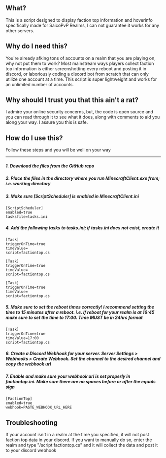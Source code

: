 ## What?

This is a script designed to display faction top information and hoverinfo specifically made for SaicoPvP Realms, I can not guarantee it works for any other servers.

## Why do I need this?

You're already afking tons of accounts on a realm that you are playing on, why not put them to work? Most mainstream ways players collect faction top information is either screenshotting every reboot and posting it in discord, or laboriously coding a discord bot from scratch that can only utilize one account at a time. This script is super lightweight and works for an unlimited number of accounts.

## Why should I trust you that this ain't a rat?
I admire your online security concerns, but, the code is open source and you can read through it to see what it does, along with comments to aid you along your way. I assure you this is safe.

## How do I use this?
Follow these steps and you will be well on your way

------------

##### 1. Download the files from the GitHub repo

##### 2. Place the files in the directory where you run MinecraftClient.exe from; i.e. working directory

##### 3. Make sure [ScriptScheduler] is enabled in MinecraftClient.ini

	[ScriptScheduler]
	enabled=true
	tasksfile=tasks.ini

##### 4. Add the following tasks to tasks.ini; if tasks.ini does not exist, create it

	[Task]
	triggerOnTime=true
	timeValue=
	script=factiontop.cs
	
	[Task]
	triggerOnTime=true
	timeValue=
	script=factiontop.cs
	
	[Task]
	triggerOnTime=true
	timeValue=
	script=factiontop.cs

##### 5. Make sure to set the reboot times correctly! I recommend setting the time to 15 minutes after a reboot. i.e. if reboot for your realm is at 16:45 make sure to set the time to 17:00. Time MUST be in 24hrs format

 	[Task]
	triggerOnTime=true
	timeValue=17:00
	script=factiontop.cs

##### 6. Create a Discord Webhook for your server. Server Settings > Webhooks > Create Webhook. Set the channel to the desired channel and copy the webhook url

##### 7. Enable and make sure your webhook url is set properly in factiontop.ini. Make sure there are no spaces before or after the equals sign

	[FactionTop]
	enabled=true
	webhook=PASTE_WEBHOOK_URL_HERE

## Troubleshooting
If your account isn't in a realm at the time you specified, it will not post faction top data in your discord. If you want to manually do so, enter the realm and type "/script factiontop.cs" and it will collect the data and post it to your discord webhook
